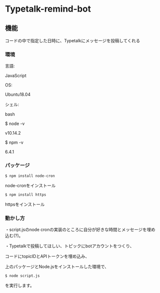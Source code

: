 # Typetalk-remind-bot

## 機能

コードの中で指定した日時に、Typetalkにメッセージを投稿してくれる

### 環境

言語:

JavaScript

OS:

Ubuntu18.04

シェル:

bash

$ node -v

v10.14.2

$ npm -v

6.4.1

### パッケージ

```
$ npm install node-cron
```

node-cronをインストール

```
$ npm install https
```

httpsをインストール

### 動かし方

・script.jsのnode cronの実装のところに自分が好きな時間とメッセージを埋め込む(?)。

・Typetalkで投稿してほしい、トピックにbotアカウントをつくり、

コードにtopicIDとAPIトークンを埋め込み、

上のパッケージとNode.jsをインストールした環境で、

```
$ node script.js
```

を実行します。

